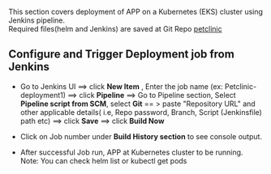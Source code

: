 This section covers deployment of APP on a Kubernetes (EKS) cluster using Jenkins pipeline.  
Required files(helm and Jenkins) are saved at Git Repo [petclinic](https://github.com/SBK-DEMOS/petclinic) 

## Configure and Trigger Deployment job from Jenkins 
* Go to Jenkins UI ==> click **New Item** , Enter the job name (ex: Petclinic-deployment1) ==> click **Pipeline** ==> Go to Pipeline section, Select **Pipeline script from SCM**, select **Git** == > paste "Repository URL" and other applicable details( i.e, Repo password, Branch, Script (Jenkinsfile) path etc) ==> click **Save** ==> click **Build Now**  

* Click on Job number under **Build History section** to see console output.  

* After successful Job run, APP at Kubernetes cluster to be running.  
Note: You can check helm list or kubectl get pods 





